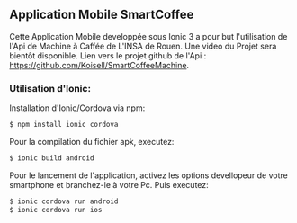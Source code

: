 ## Application Mobile SmartCoffee

Cette Application Mobile developpée sous Ionic 3 a pour but l'utilisation de l'Api de Machine à Caffée de L'INSA de Rouen. Une video du Projet sera bientôt disponible.
Lien vers le projet github de l'Api : https://github.com/Koisell/SmartCoffeeMachine.


### Utilisation d'Ionic:
Installation d'Ionic/Cordova via npm: 

```bash
$ npm install ionic cordova
```

Pour la compilation du fichier apk, executez:

```bash
$ ionic build android
```
Pour le lancement de l'application, activez les options devellopeur de votre smartphone et branchez-le à votre Pc. Puis executez:

```bash
$ ionic cordova run android
$ ionic cordova run ios
```

